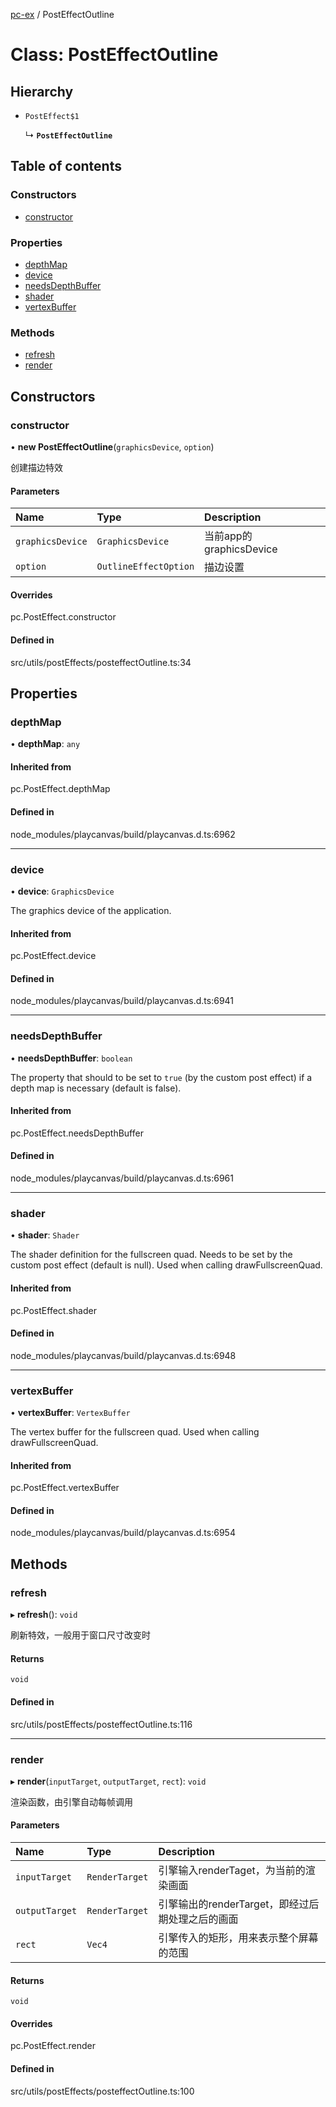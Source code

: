 [pc-ex](https://github.com/TheFBplus/pc-ex/blob/master/docs/md/README.md) / PostEffectOutline

# Class: PostEffectOutline

## Hierarchy

- `PostEffect$1`

  ↳ **`PostEffectOutline`**

## Table of contents

### Constructors

- [constructor](https://github.com/TheFBplus/pc-ex/blob/master/docs/md/classes/PostEffectOutline.md#constructor)

### Properties

- [depthMap](https://github.com/TheFBplus/pc-ex/blob/master/docs/md/classes/PostEffectOutline.md#depthmap)
- [device](https://github.com/TheFBplus/pc-ex/blob/master/docs/md/classes/PostEffectOutline.md#device)
- [needsDepthBuffer](https://github.com/TheFBplus/pc-ex/blob/master/docs/md/classes/PostEffectOutline.md#needsdepthbuffer)
- [shader](https://github.com/TheFBplus/pc-ex/blob/master/docs/md/classes/PostEffectOutline.md#shader)
- [vertexBuffer](https://github.com/TheFBplus/pc-ex/blob/master/docs/md/classes/PostEffectOutline.md#vertexbuffer)

### Methods

- [refresh](https://github.com/TheFBplus/pc-ex/blob/master/docs/md/classes/PostEffectOutline.md#refresh)
- [render](https://github.com/TheFBplus/pc-ex/blob/master/docs/md/classes/PostEffectOutline.md#render)

## Constructors

### constructor

• **new PostEffectOutline**(`graphicsDevice`, `option`)

创建描边特效

#### Parameters

| Name | Type | Description |
| :------ | :------ | :------ |
| `graphicsDevice` | `GraphicsDevice` | 当前app的graphicsDevice |
| `option` | `OutlineEffectOption` | 描边设置 |

#### Overrides

pc.PostEffect.constructor

#### Defined in

src/utils/postEffects/posteffectOutline.ts:34

## Properties

### depthMap

• **depthMap**: `any`

#### Inherited from

pc.PostEffect.depthMap

#### Defined in

node_modules/playcanvas/build/playcanvas.d.ts:6962

___

### device

• **device**: `GraphicsDevice`

The graphics device of the application.

#### Inherited from

pc.PostEffect.device

#### Defined in

node_modules/playcanvas/build/playcanvas.d.ts:6941

___

### needsDepthBuffer

• **needsDepthBuffer**: `boolean`

The property that should to be set to `true` (by the custom post effect) if a depth map
is necessary (default is false).

#### Inherited from

pc.PostEffect.needsDepthBuffer

#### Defined in

node_modules/playcanvas/build/playcanvas.d.ts:6961

___

### shader

• **shader**: `Shader`

The shader definition for the fullscreen quad. Needs to be set by the custom post effect
(default is null). Used when calling drawFullscreenQuad.

#### Inherited from

pc.PostEffect.shader

#### Defined in

node_modules/playcanvas/build/playcanvas.d.ts:6948

___

### vertexBuffer

• **vertexBuffer**: `VertexBuffer`

The vertex buffer for the fullscreen quad. Used when calling drawFullscreenQuad.

#### Inherited from

pc.PostEffect.vertexBuffer

#### Defined in

node_modules/playcanvas/build/playcanvas.d.ts:6954

## Methods

### refresh

▸ **refresh**(): `void`

刷新特效，一般用于窗口尺寸改变时

#### Returns

`void`

#### Defined in

src/utils/postEffects/posteffectOutline.ts:116

___

### render

▸ **render**(`inputTarget`, `outputTarget`, `rect`): `void`

渲染函数，由引擎自动每帧调用

#### Parameters

| Name | Type | Description |
| :------ | :------ | :------ |
| `inputTarget` | `RenderTarget` | 引擎输入renderTaget，为当前的渲染画面 |
| `outputTarget` | `RenderTarget` | 引擎输出的renderTarget，即经过后期处理之后的画面 |
| `rect` | `Vec4` | 引擎传入的矩形，用来表示整个屏幕的范围 |

#### Returns

`void`

#### Overrides

pc.PostEffect.render

#### Defined in

src/utils/postEffects/posteffectOutline.ts:100
